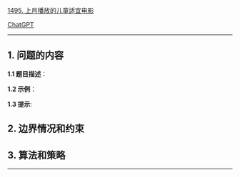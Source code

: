 [1495. 上月播放的儿童适宜电影](https://leetcode.cn/problems/friendly-movies-streamed-last-month)

[ChatGPT](chat.openai.com)

---

## 1. 问题的内容
**1.1 题目描述**：

**1.2 示例**：

**1.3 提示**:

## 2. 边界情况和约束


## 3. 算法和策略

---

